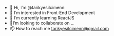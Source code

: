 - 👋 Hi, I’m @tarikyesilcimenn
- 👀 I’m interested in Front-End Development
- 🌱 I’m currently learning ReactJS
- 💞I’m looking to collaborate on ...
- 📫 How to reach me tarikyesilcimenn@gmail.com

<!---
tarikyesilcimenn/tarikyesilcimenn is a ✨ special ✨ repository because its `README.md` (this file) appears on your GitHub profile.
You can click the Preview link to take a look at your changes.
--->
